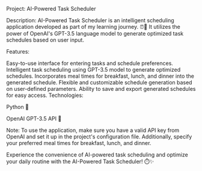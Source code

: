 Project: AI-Powered Task Scheduler

Description: AI-Powered Task Scheduler is an intelligent scheduling application developed as part of my learning journey. ⏰📅 It utilizes the power of OpenAI's GPT-3.5 language model to generate optimized task schedules based on user input.

Features:

Easy-to-use interface for entering tasks and schedule preferences.
Intelligent task scheduling using GPT-3.5 model to generate optimized schedules.
Incorporates meal times for breakfast, lunch, and dinner into the generated schedule.
Flexible and customizable schedule generation based on user-defined parameters.
Ability to save and export generated schedules for easy access.
Technologies:

Python 🐍

OpenAI GPT-3.5 API 🚀

Note: 
To use the application, make sure you have a valid API key from OpenAI and set it up in the project's configuration file. Additionally, specify your preferred meal times for breakfast, lunch, and dinner.

Experience the convenience of AI-powered task scheduling and optimize your daily routine with the AI-Powered Task Scheduler! ⏱️✨
